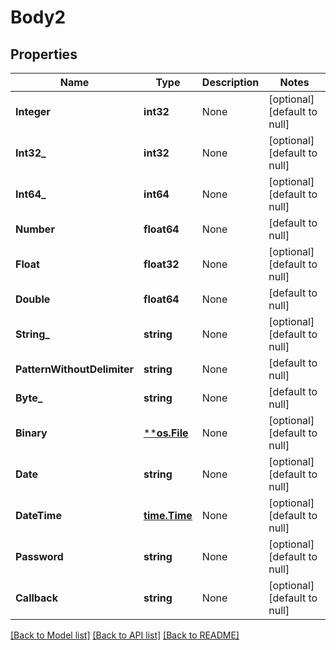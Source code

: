 # Body2

## Properties
Name | Type | Description | Notes
------------ | ------------- | ------------- | -------------
**Integer** | **int32** | None | [optional] [default to null]
**Int32_** | **int32** | None | [optional] [default to null]
**Int64_** | **int64** | None | [optional] [default to null]
**Number** | **float64** | None | [default to null]
**Float** | **float32** | None | [optional] [default to null]
**Double** | **float64** | None | [default to null]
**String_** | **string** | None | [optional] [default to null]
**PatternWithoutDelimiter** | **string** | None | [default to null]
**Byte_** | **string** | None | [default to null]
**Binary** | [****os.File**](*os.File.md) | None | [optional] [default to null]
**Date** | **string** | None | [optional] [default to null]
**DateTime** | [**time.Time**](time.Time.md) | None | [optional] [default to null]
**Password** | **string** | None | [optional] [default to null]
**Callback** | **string** | None | [optional] [default to null]

[[Back to Model list]](../README.md#documentation-for-models) [[Back to API list]](../README.md#documentation-for-api-endpoints) [[Back to README]](../README.md)

